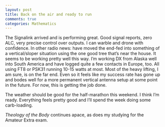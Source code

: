 ```yaml
--- 
layout: post
title: Back on the air and ready to run
comments: true
categories: Mathematics
---
```

The Signalink arrived and is performing great. Good signal reports, zero ALC, very precise control over outputs. I can warble and drone with confidence. In other radio news: have moved the end-fed into something of a vertical/sloper situation using the one good tree that’s near the house. It seems to be working pretty well this way. I’m working DX from Alaska well into South America and have logged quite a few contacts in Europe, too. All using FT8 or PSK31 running 10-15 watts at most. Most of the heavy lifting, I am sure, is on the far end. Even so it feels like my success rate has gone up and bodes well for a more permanent vertical antenna setup at some point in the future. For now, this is getting the job done.

The weather should be good for the half-marathon this weekend. I think I’m ready. Everything feels pretty good and I’ll spend the week doing some carb-loading.

_Theology of the Body_ continues apace, as does my studying for the Amateur Extra exam.
